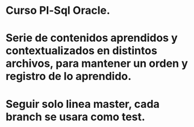 # Curso Pl-Sql Oracle.
# Serie de contenidos aprendidos y contextualizados en distintos archivos, para mantener un orden y registro de lo aprendido. 
# Seguir solo linea master, cada branch se usara como test.
